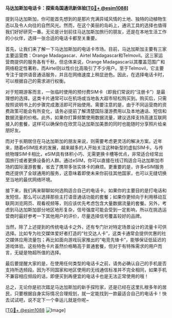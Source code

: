 **马达加斯加电话卡：探索岛国通讯新体验[[TG💪+ @esim1088](https://t.me/s/esim1088)]**

提到马达加斯加，你可能首先想到的是那片充满异域风情的土地、独特的动植物生态以及令人向往的自然风光。然而，在这个美丽的岛屿上，通讯工具的选择也值得我们好好研究一番。无论是计划前往马达加斯加旅行的朋友，还是在本地生活工作的小伙伴，选择一张合适的电话卡都至关重要。

首先，让我们来了解一下马达加斯加的电话卡市场。目前，马达加斯加主要有三家主要运营商：Orange Madagascar、Airtel Madagascar和Telmovil。这三家运营商提供的服务各有千秋，但总体来说，Orange Madagascar以其覆盖范围广和网络稳定性著称，而Airtel则以性价比高吸引了不少用户。至于Telmovil，它主要专注于提供语音通话服务，并且在网络速度上稍显逊色。因此，在选择电话卡时，可以根据自己的需求进行权衡。

对于短期游客而言，一张临时使用的预付费SIM卡（即我们常说的“注册卡”）是最理想的选择。这类卡片通常可以在机场或当地各大超市轻松购买到。购买后，只需按照说明书上的步骤完成激活即可开始使用。需要注意的是，由于不同运营商的资费政策可能会有所变化，请务必提前了解清楚国际漫游费用以及本地通话、短信和数据流量的价格。此外，如果你打算频繁使用数据流量，建议选择支持高速互联网接入的套餐，这样可以确保你在欣赏马达加斯加美景的同时也能随时分享照片给亲朋好友。

而对于长期居住在马达加斯加的朋友来说，则需要考虑更灵活的解决方案。近年来，随着eSIM技术的发展，越来越多的人开始关注这种新型的虚拟SIM卡。与传统物理SIM卡相比，eSIM具有体积小巧、无需更换卡槽等优点，非常适合经常出国旅行或者更换设备的人群。通过eSIM，你可以直接在线订购适合马达加斯加市场的国际漫游套餐，省去了携带多张实体卡的麻烦。更重要的是，许多eSIM服务商还提供了全球通用的服务，这意味着即使未来你前往其他国家，也可以无缝切换至当地的最优网络环境。

接下来，我们再来聊聊如何选购适合自己的电话卡。如果你的主要目的是打电话和发短信，那么可以选择那些主打语音通话功能的套餐；如果你更倾向于利用移动互联网浏览网页、观看视频等，则应该优先考虑包含大量数据流量的套餐。另外，考虑到马达加斯加部分地区地形复杂，信号强度可能会受到一定影响，所以在挑选运营商时最好参考一下其他用户的评价，尽量选择信号覆盖较好的品牌。

当然，除了上述提到的传统电话卡之外，还有专门针对特定场景设计的流量卡可供选择。比如专为社交媒体爱好者打造的“社交达人卡”，这类卡通常会提供优惠的社交媒体应用流量包；再比如面向游戏玩家推出的“电竞先锋卡”，能够保证低延迟的游戏体验。这些特色卡片虽然价格略高于普通套餐，但对于有特殊需求的用户而言，无疑是物超所值的选择。

最后要提醒大家的是，在使用任何类型的电话卡之前，请务必确认自己的手机是否支持所选频段。因为不同国家和地区使用的无线通信标准并不完全相同，如果手机不兼容相应频段的话，即便买到再便宜的电话卡也是无法正常使用的哦！

总之，无论你是初次踏足马达加斯加的新手探险家，还是已经在这里扎根多年的居民，只要根据自身实际情况合理规划，就一定能找到一款最适合自己的电话卡！快去试试吧，说不定下一个幸运儿就是你呢~

[[TG💪+ @esim1088](https://t.me/s/esim1088) ![Image](https://i.postimg.cc/4NQfJmqS/Snipaste-2025-05-13-00-14-12.png)]